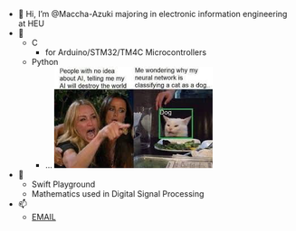 - 👋 Hi, I’m @Maccha-Azuki majoring in electronic information engineering at HEU
- 👀 
  - C
    - for Arduino/STM32/TM4C Microcontrollers
  - Python
    - ...
 ![real deep learning](https://github.com/Maccha-Azuki/Maccha-Azuki/blob/main/1DF42A697A1ECA7A9649FDBF2079B92D.jpg)
- 🌱 
  - Swift Playground
  - Mathematics used in Digital Signal Processing
- 📫 
  - [EMAIL](lightblue@drrr.us)

<!---
Maccha-Azuki/Maccha-Azuki is a ✨ special ✨ repository because its `README.md` (this file) appears on your GitHub profile.
You can click the Preview link to take a look at your changes.
--->
